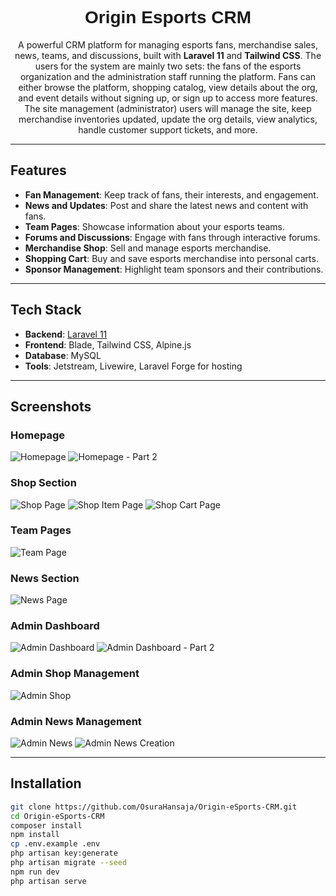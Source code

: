 <h1 align="center" style="font-family: 'Orbitron', sans-serif;">Origin Esports CRM</h1>

<p align="center">
  A powerful CRM platform for managing esports fans, merchandise sales, news, teams, and discussions, built with <b>Laravel 11</b> and <b>Tailwind CSS</b>.
  The users for the system are mainly two sets: the fans of the esports organization and the administration staff running the platform. 
  Fans can either browse the platform, shopping catalog, view details about the org, and event details without signing up, or sign up to access more features. 
  The site management (administrator) users will manage the site, keep merchandise inventories updated, update the org details, view analytics, handle customer support tickets, and more.
</p>

---

## Features

- **Fan Management**: Keep track of fans, their interests, and engagement.
- **News and Updates**: Post and share the latest news and content with fans.
- **Team Pages**: Showcase information about your esports teams.
- **Forums and Discussions**: Engage with fans through interactive forums.
- **Merchandise Shop**: Sell and manage esports merchandise.
- **Shopping Cart**: Buy and save esports merchandise into personal carts.
- **Sponsor Management**: Highlight team sponsors and their contributions.

---

## Tech Stack

- **Backend**: [Laravel 11](https://laravel.com/)
- **Frontend**: Blade, Tailwind CSS, Alpine.js
- **Database**: MySQL
- **Tools**: Jetstream, Livewire, Laravel Forge for hosting

---

## Screenshots

### Homepage
![Homepage](public/images/readme%20screenshots/Home%20Page.png)
![Homepage - Part 2](public/images/readme%20screenshots/Home%20Page%20p2.png)

### Shop Section
![Shop Page](public/images/readme%20screenshots/Shop%20Page.png)
![Shop Item Page](public/images/readme%20screenshots/Shop%20Item%20Page.png)
![Shop Cart Page](public/images/readme%20screenshots/Shop%20Cart%20Page.png)

### Team Pages
![Team Page](public/images/readme%20screenshots/Team%20Page.png)

### News Section
![News Page](public/images/readme%20screenshots/News%20Page.png)

### Admin Dashboard
![Admin Dashboard](public/images/readme%20screenshots/admin%20dashboard.png)
![Admin Dashboard - Part 2](public/images/readme%20screenshots/admin%20dashboard%20p2.png)

### Admin Shop Management
![Admin Shop](public/images/readme%20screenshots/admin%20shop.png)

### Admin News Management
![Admin News](public/images/readme%20screenshots/admin%20news.png)
![Admin News Creation](public/images/readme%20screenshots/admin%20news%20create.png)

---

## Installation

```bash
git clone https://github.com/OsuraHansaja/Origin-eSports-CRM.git
cd Origin-eSports-CRM
composer install
npm install
cp .env.example .env
php artisan key:generate
php artisan migrate --seed
npm run dev
php artisan serve

